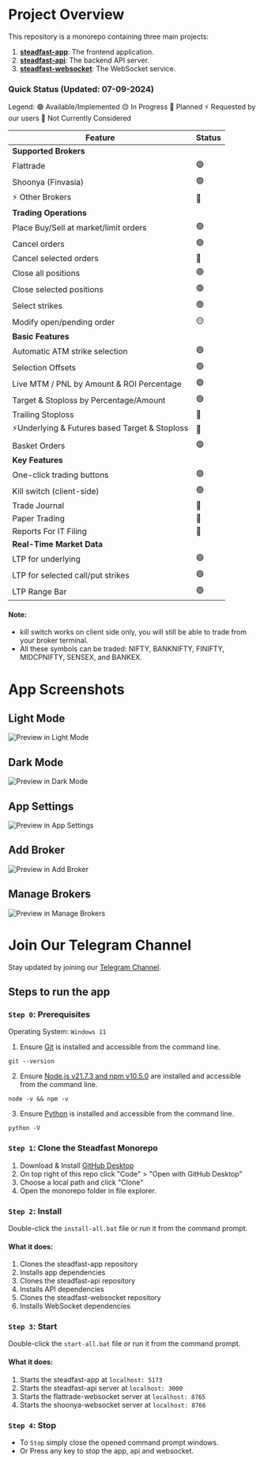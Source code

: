 # Project Overview

This repository is a monorepo containing three main projects:

1. [**steadfast-app**](https://github.com/narenkram/steadfast-app): The frontend application.
2. [**steadfast-api**](https://github.com/narenkram/steadfast-api): The backend API server.
3. [**steadfast-websocket**](https://github.com/narenkram/steadfast-websocket): The WebSocket service.

### Quick Status (Updated: 07-09-2024)

Legend:
🟢 Available/Implemented
🟡 In Progress
🔵 Planned
⚡ Requested by our users
🔴 Not Currently Considered

| Feature                                        | Status |
| ---------------------------------------------- | ------ |
| **Supported Brokers**                          |        |
| Flattrade                                      | 🟢     |
| Shoonya (Finvasia)                             | 🟢     |
| ⚡ Other Brokers                               | 🔴     |
| **Trading Operations**                         |        |
| Place Buy/Sell at market/limit orders          | 🟢     |
| Cancel orders                                  | 🟢     |
| Cancel selected orders                         | 🔵     |
| Close all positions                            | 🟢     |
| Close selected positions                       | 🟢     |
| Select strikes                                 | 🟢     |
| Modify open/pending order                      | 🟡     |
| **Basic Features**                             |        |
| Automatic ATM strike selection                 | 🟢     |
| Selection Offsets                              | 🟢     |
| Live MTM / PNL by Amount & ROI Percentage      | 🟢     |
| Target & Stoploss by Percentage/Amount         | 🟢     |
| Trailing Stoploss                              | 🔴     |
| ⚡Underlying & Futures based Target & Stoploss | 🔵     |
| Basket Orders                                  | 🟢     |
| **Key Features**                               |        |
| One-click trading buttons                      | 🟢     |
| Kill switch (client-side)                      | 🟢     |
| Trade Journal                                  | 🔵     |
| Paper Trading                                  | 🔵     |
| Reports For IT Filing                          | 🔵     |
| **Real-Time Market Data**                      |
| LTP for underlying                             | 🟢     |
| LTP for selected call/put strikes              | 🟢     |
| LTP Range Bar                                  | 🟢     |

#### Note:

- kill switch works on client side only, you will still be able to trade from your broker terminal.
- All these symbols can be traded: NIFTY, BANKNIFTY, FINIFTY, MIDCPNIFTY, SENSEX, and BANKEX.

# App Screenshots

## Light Mode

![Preview in Light Mode](preview_light.png)

## Dark Mode

![Preview in Dark Mode](preview_dark.png)

## App Settings

![Preview in App Settings](preview_settings.png)

## Add Broker

![Preview in Add Broker](preview_addbroker_light.png)

## Manage Brokers

![Preview in Manage Brokers](preview_managebroker_light.png)

# Join Our Telegram Channel

Stay updated by joining our [Telegram Channel](https://t.me/steadfastapp).

## Steps to run the app

### `Step 0`: Prerequisites

Operating System: `Windows 11`

1. Ensure [Git](https://git-scm.com/download/win) is installed and accessible from the command line.

```
git --version
```

2. Ensure [Node.js v21.7.3 and npm v10.5.0](https://nodejs.org/en/download/prebuilt-installer) are installed and accessible from the command line.

```
node -v && npm -v
```

3. Ensure [Python](https://www.python.org/downloads/) is installed and accessible from the command line.

```
python -V
```

### `Step 1`: Clone the Steadfast Monorepo

1. Download & Install [GitHub Desktop](https://desktop.github.com/)
2. On top right of this repo click "Code" > "Open with GitHub Desktop"
3. Choose a local path and click "Clone"
4. Open the monorepo folder in file explorer.

### `Step 2`: Install

Double-click the `install-all.bat` file or run it from the command prompt.

#### What it does:

1. Clones the steadfast-app repository
2. Installs app dependencies
3. Clones the steadfast-api repository
4. Installs API dependencies
5. Clones the steadfast-websocket repository
6. Installs WebSocket dependencies

### `Step 3`: Start

Double-click the `start-all.bat` file or run it from the command prompt.

#### What it does:

1. Starts the steadfast-app at `localhost: 5173`
2. Starts the steadfast-api server at `localhost: 3000`
3. Starts the flattrade-websocket server at `localhost: 8765`
4. Starts the shoonya-websocket server at `localhost: 8766`

### `Step 4`: Stop

- To `Stop` simply close the opened command prompt windows.
- Or Press any key to stop the app, api and websocket.
